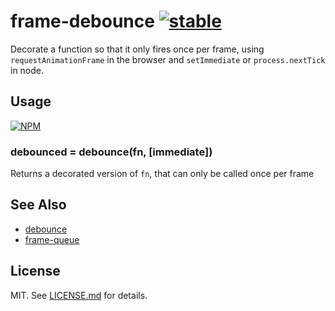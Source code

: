 # frame-debounce [![stable](http://badges.github.io/stability-badges/dist/stable.svg)](http://github.com/badges/stability-badges)

Decorate a function so that it only fires once per frame, using
`requestAnimationFrame` in the browser and `setImmediate` or `process.nextTick`
in node.

## Usage

[![NPM](https://nodei.co/npm/frame-debounce.png)](https://nodei.co/npm/frame-debounce/)

### debounced = debounce(fn, [immediate])

Returns a decorated version of `fn`, that can only be called once per frame

## See Also

* [debounce](http://github.com/component/debounce)
* [frame-queue](https://github.com/hughsk/frame-queue)

## License

MIT. See [LICENSE.md](http://github.com/hughsk/frame-debounce/blob/master/LICENSE.md) for details.
